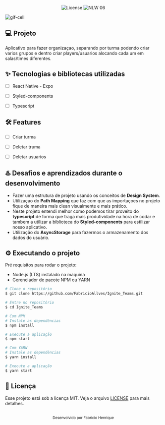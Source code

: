 <p align="center">
  <img alt="License" src="https://img.shields.io/static/v1?label=license&message=MIT&color=5636D3&labelColor=0A1033">

 <img src="https://img.shields.io/static/v1?label=Ignite&message=ReactNative&color=5636D3&labelColor=0A1033" alt="NLW 06" />
</p>




<img alt="gif-cell" src="https://github.com/fabricio-26/Ignite_Teams/blob/main/src/assets/ReviewReadme.png">


## 💻 Projeto
<!-- OQUE E´? -->
Aplicativo para fazer organizaçao, separando por turma podendo criar varios grupos e dentro criar players/usuarios alocando cada um em salas/times diferentes.


<!-- QUAIS TECNOLOGIA USEI? -->
## ✨ Tecnologias e bibliotecas utilizadas

- [ ] React Native - Expo
- [ ] Styled-components
- [ ] Typescript



<!-- QUAL É O PROBLEMA QUE ESSE PROJETO RESOLVE E OQUE ELE FAZ? -->
## :hammer_and_wrench: Features 

- [ ] Criar turma
- [ ] Deletar truma
- [ ] Deletar usuarios


## ♨️ Desafios e aprendizados durante o desenvolvimento
- Fazer uma estrutura de projeto usando os conceitos de **Design System**.
- Utilizaçao do **Path Mapping** que faz com que as importaçoes no projeto fique de maneira mais clean visualmente e mais prático.
- Neste projeto entendi melhor como podemos tirar proveito do **typescript** de forma que traga mais produtividade na hora de codar e tambem a utilizar a biblioteca do **Styled-components** para estilizar nosso aplicativo.
- Utilização do **AsyncStorage** para fazermos o armazenamento dos dados do usuário.


## ⚙️ Executando o projeto
Pré requisitos para rodar o projeto:
- Node.js (LTS) instalado na maquina
- Gerenciador de pacote NPM ou YARN



```bash
# Clone o repositório
$ git clone https://github.com/FabricioAllves/Ignite_Teams.git

# Entre no repositório
$ cd Ignite_Teams

# Com NPM
# Instale as dependências
$ npm install

# Execute a aplicação
$ npm start

# Com YARN
# Instale as dependências
$ yarn install

# Execute a aplicação
$ yarn start
```






## 📄 Licença

Esse projeto está sob a licença MIT. Veja o arquivo [LICENSE](LICENSE.md) para mais detalhes.

<br />

<div align="center">
  <small>Desenvolvido por Fabricio Henrique</small>
</div>
